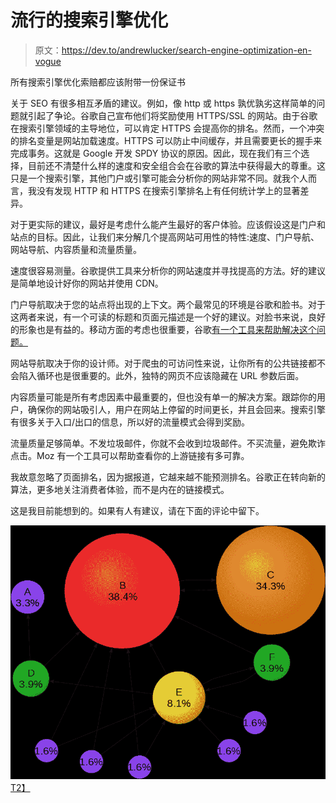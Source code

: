 # 流行的搜索引擎优化

> 原文：<https://dev.to/andrewlucker/search-engine-optimization-en-vogue>

所有搜索引擎优化索赔都应该附带一份保证书

关于 SEO 有很多相互矛盾的建议。例如，像 http 或 https 孰优孰劣这样简单的问题就引起了争论。谷歌自己宣布他们将奖励使用 HTTPS/SSL 的网站。由于谷歌在搜索引擎领域的主导地位，可以肯定 HTTPS 会提高你的排名。然而，一个冲突的排名变量是网站加载速度。HTTPS 可以防止中间缓存，并且需要更长的握手来完成事务。这就是 Google 开发 SPDY 协议的原因。因此，现在我们有三个选择，目前还不清楚什么样的速度和安全组合会在谷歌的算法中获得最大的尊重。这只是一个搜索引擎，其他门户或引擎可能会分析你的网站非常不同。就我个人而言，我没有发现 HTTP 和 HTTPS 在搜索引擎排名上有任何统计学上的显著差异。

对于更实际的建议，最好是考虑什么能产生最好的客户体验。应该假设这是门户和站点的目标。因此，让我们来分解几个提高网站可用性的特性:速度、门户导航、网站导航、内容质量和流量质量。

速度很容易测量。谷歌提供工具来分析你的网站速度并寻找提高的方法。好的建议是简单地设计好你的网站并使用 CDN。

门户导航取决于您的站点将出现的上下文。两个最常见的环境是谷歌和脸书。对于这两者来说，有一个可读的标题和页面元描述是一个好的建议。对脸书来说，良好的形象也是有益的。移动方面的考虑也很重要，谷歌[有一个工具来帮助解决这个问题。](https://search.google.com/test/mobile-friendly)

网站导航取决于你的设计师。对于爬虫的可访问性来说，让你所有的公共链接都不会陷入循环也是很重要的。此外，独特的网页不应该隐藏在 URL 参数后面。

内容质量可能是所有考虑因素中最重要的，但也没有单一的解决方案。跟踪你的用户，确保你的网站吸引人，用户在网站上停留的时间更长，并且会回来。搜索引擎有很多关于入口/出口的信息，所以好的流量模式会得到奖励。

流量质量足够简单。不发垃圾邮件，你就不会收到垃圾邮件。不买流量，避免欺诈点击。Moz 有一个工具可以帮助查看你的上游链接有多可靠。

我故意忽略了页面排名，因为据报道，它越来越不能预测排名。谷歌正在转向新的算法，更多地关注消费者体验，而不是内在的链接模式。

这是我目前能想到的。如果有人有建议，请在下面的评论中留下。

[![](img/10fe0bebc34c441c1c3b087213462e0a.png)T2】](https://res.cloudinary.com/practicaldev/image/fetch/s--iRh18w24--/c_limit%2Cf_auto%2Cfl_progressive%2Cq_auto%2Cw_880/https://cdn-images-1.medium.com/max/953/1%2A8YnHyDB_ZYDzLOh4ZLwqYQ.png)